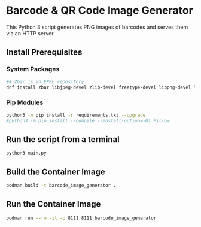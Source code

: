 # Barcode & QR Code Image Generator

This Python 3 script generates PNG images of barcodes and serves them via an HTTP server.

## Install Prerequisites

### System Packages

```bash
## Zbar is in EPEL repository
dnf install zbar libjpeg-devel zlib-devel freetype-devel libpng-devel libpng python3-devel
```

### Pip Modules

```bash
python3 -m pip install -r requirements.txt --upgrade
#python3 -m pip install --compile --install-option=-O1 Pillow
```

## Run the script from a terminal

```bash
python3 main.py
```

## Build the Container Image

```bash
podman build -t barcode_image_generator .
```

## Run the Container Image

```bash
podman run --rm -it -p 8111:8111 barcode_image_generator
```
